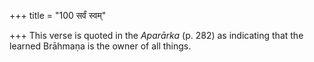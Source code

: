 +++
title = "100 सर्वं स्वम्"

+++
This verse is quoted in the *Aparārka* (p. 282) as indicating that the
learned Brāhmaṇa is the owner of all things.
